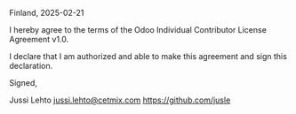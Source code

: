 Finland, 2025-02-21

I hereby agree to the terms of the Odoo Individual Contributor License
Agreement v1.0.

I declare that I am authorized and able to make this agreement and sign this
declaration.

Signed,

Jussi Lehto jussi.lehto@cetmix.com https://github.com/jusle
